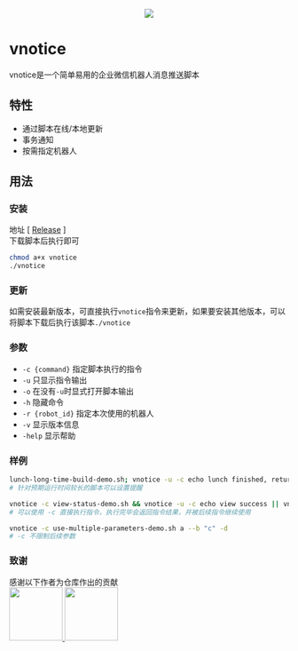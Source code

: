 <p align="center">
  <img src="https://api.onedrive.com/v1.0/shares/s!AnnswJMWKhhhljhu14hyg6TlxcPc/root/content" height="auto" width="auto" />
</p>

# vnotice

vnotice是一个简单易用的企业微信机器人消息推送脚本

## 特性
- 通过脚本在线/本地更新
- 事务通知
- 按需指定机器人

## 用法

### 安装
地址 [ [Release](https://github.com/Ohto-Ai/vnotice/releases) ]  
下载脚本后执行即可
```bash
chmod a+x vnotice
./vnotice
```

### 更新
如需安装最新版本，可直接执行`vnotice`指令来更新，如果要安装其他版本，可以将脚本下载后执行该脚本`./vnotice`

### 参数
- `-c {command}` 指定脚本执行的指令  
- `-u` 只显示指令输出  
- `-o` 在没有`-u`时显式打开脚本输出  
- `-h` 隐藏命令  
- `-r {robot_id}` 指定本次使用的机器人  
- `-v` 显示版本信息  
- `-help` 显示帮助  

### 样例
```bash
lunch-long-time-build-demo.sh; vnotice -u -c echo lunch finished, return $?
# 针对预期运行时间较长的脚本可以设置提醒

vnotice -c view-status-demo.sh && vnotice -u -c echo view success || vnotice -u -c echo view failed
# 可以使用 -c 直接执行指令，执行完毕会返回指令结果，并被后续指令继续使用

vnotice -c use-multiple-parameters-demo.sh a --b "c" -d
# -c 不限制后续参数
```

### 致谢

感谢以下作者为仓库作出的贡献  
<a href="https://github.com/Ohto-Ai">
    <img src="https://avatars.githubusercontent.com/Ohto-Ai" width="96px">
</a> 
<a href="https://github.com/beiklive">
    <img src="https://avatars.githubusercontent.com/beiklive" width="96px">
</a> 
